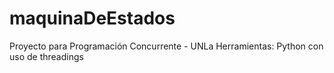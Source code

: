 # maquinaDeEstados

Proyecto para Programación Concurrente - UNLa
Herramientas: Python con uso de threadings
